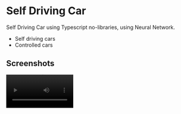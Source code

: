 # Self Driving Car

Self Driving Car using Typescript no-libraries, using Neural Network.
- Self driving cars
- Controlled cars


## Screenshots

<video src='https://user-images.githubusercontent.com/108437129/180203284-ab439e70-88cc-4d55-89fe-7b1e9bcfcc24.mp4' width=180/>
